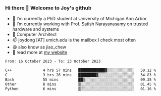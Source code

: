 ### Hi there 👋 Welcome to Joy's github

- 🔭 I’m currently a PhD student at University of Michigan Ann Arbor
- 🌱 I’m currently working with Prof. Satish Narayanasamy on trusted hardware and systems
- 👯 Computer Architect
- 📫 joydong [AT] umich.edu is the mailbox I check most often
- 😄 also know as jiao_chew
- 💬 read more at [my website](https://joydddd.github.io/)
<!--START_SECTION:waka-->

```txt
From: 16 October 2023 - To: 23 October 2023

C++              4 hrs 57 mins   ████████████▓░░░░░░░░░░░░   50.12 %
C                3 hrs 26 mins   ████████▓░░░░░░░░░░░░░░░░   34.83 %
Bash             55 mins         ██▒░░░░░░░░░░░░░░░░░░░░░░   09.38 %
Other            8 mins          ▒░░░░░░░░░░░░░░░░░░░░░░░░   01.45 %
Python           6 mins          ▒░░░░░░░░░░░░░░░░░░░░░░░░   01.16 %
```

<!--END_SECTION:waka-->
